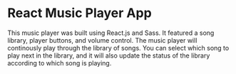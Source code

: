 # React Music Player App

This music player was built using React.js and Sass. It featured a song library, player buttons, and volume control. The music player will continously play through the library of songs. You can select which song to play next in the library, and it will also update the status of the library according to which song is playing. 

